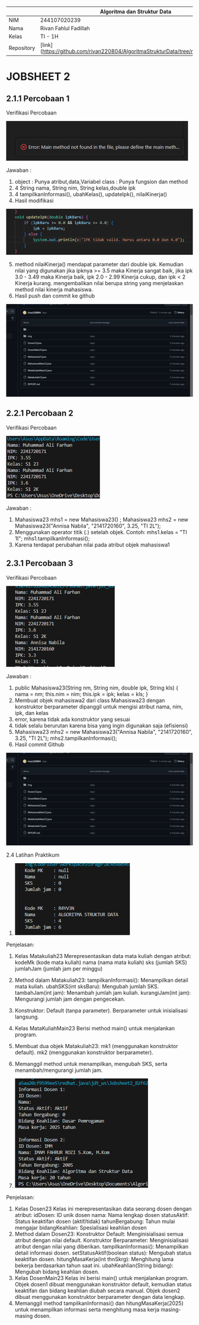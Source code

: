 |  | Algoritma dan Struktur Data |
|--|--|
| NIM |  244107020239|
| Nama |  Rivan Fahlul Fadillah |
| Kelas | TI - 1H |
| Repository | [link] (https://github.com/rivan220804/AlgoritmaStrukturData/tree/main/jobsheet2) |

# JOBSHEET 2

## 2.1.1 Percobaan 1

Verifikasi Percobaan

![alt text](img/Mahasiswa.png)

Jawaban :
1. object : Punya atribut,data,Variabel
class : Punya fungsion dan method
2.  4 String nama, String nim, String kelas,double ipk
3.  4 tampilkanInformasi(), ubahKelas(), updateIpk(), nilaiKinerja()
4. Hasil modifikasi

![alt text](img/ipk.png)

5. method nilaiKinerja() mendapat parameter dari double ipk. Kemudian nilai yang digunakan jika ipknya >= 3.5 maka Kinerja sangat baik, jika ipk 3.0 - 3.49 maka Kinerja baik, ipk 2.0 - 2.99 Kinerja cukup, dan ipk < 2 Kinerja kurang.  mengembalikan nilai berupa string yang menjelaskan method nilai kinerja mahasiswa.
6. Hasil push dan commit ke github

![alt text](img/push.png)


## 2.2.1 Percobaan 2

Verifikasi Percobaan

![alt text](img/Percobaan2.png)

Jawaban :
1.  Mahasiswa23 mhs1 = new Mahasiswa23() ;
        Mahasiswa23 mhs2 = new Mahasiswa23("Annisa Nabila", "2141720160", 3.25, "TI 2L");
2. Menggunakan operator titik (.) setelah objek.
Contoh:
mhs1.kelas = "TI 1I"; mhs1.tampilkanInformasi();
3. Karena terdapat perubahan nilai pada atribut objek mahasiswa1


## 2.3.1 Percobaan 3

Verifikasi Percobaan

![alt text](img/Verifikasi3.png)

Jawaban :
1. public Mahasiswa23(String nm, String nim, double ipk, String kls) {
            nama = nm;
            this.nim = nim;
            this.ipk = ipk;
            kelas = kls;
        }
2. Membuat objek mahasiswa2 dari class Mahasiswa23 dengan konstruktor berparameter dipanggil untuk mengisi atribut nama, nim, ipk, dan kelas
3. error, karena tidak ada konstruktor yang sesuai
4. tidak selalu berurutan karena bisa yang ingin digunakan saja (efisiensi)
5.  Mahasiswa23 mhs2 = new Mahasiswa23("Annisa Nabila", "2141720160", 3.25, "TI 2L");
        mhs2.tampilkanInformasi();
6. Hasil commit Github

![alt text](img/push.png)

2.4 Latihan Praktikum

1. ![alt text](img/Mahasiswa1.png)

Penjelasan: 
1. Kelas Matakuliah23 Merepresentasikan data mata kuliah dengan atribut:
kodeMk (kode mata kuliah)
nama (nama mata kuliah)
sks (jumlah SKS)
jumlahJam (jumlah jam per minggu)
2. Method dalam Matakuliah23:
tampilkanInformasi(): Menampilkan detail mata kuliah.
ubahSKS(int sksBaru): Mengubah jumlah SKS.
tambahJam(int jam): Menambah jumlah jam kuliah.
kurangiJam(int jam): Mengurangi jumlah jam dengan pengecekan.
3. Konstruktor:
Default (tanpa parameter).
Berparameter untuk inisialisasi langsung.
4. Kelas MataKuliahMain23
Berisi method main() untuk menjalankan program.
5. Membuat dua objek Matakuliah23:
mk1 (menggunakan konstruktor default).
mk2 (menggunakan konstruktor berparameter).
6. Memanggil method untuk menampilkan, mengubah SKS, serta menambah/mengurangi jumlah jam.


2. ![alt text](img/Dosen.png)

Penjelasan:
1. Kelas Dosen23
Kelas ini merepresentasikan data seorang dosen dengan atribut:
idDosen: ID unik dosen
nama: Nama lengkap dosen
statusAktif: Status keaktifan dosen (aktif/tidak)
tahunBergabung: Tahun mulai mengajar
bidangKeahlian: Spesialisasi keahlian dosen
2. Method dalam Dosen23:
Konstruktor Default: Menginisialisasi semua atribut dengan nilai default.
Konstruktor Berparameter: Menginisialisasi atribut dengan nilai yang diberikan.
tampilkanInformasi(): Menampilkan detail informasi dosen.
setStatusAktif(boolean status): Mengubah status keaktifan dosen.
hitungMasaKerja(int thnSkrg): Menghitung lama bekerja berdasarkan tahun saat ini.
ubahKeahlian(String bidang): Mengubah bidang keahlian dosen.
3. Kelas DosenMain23
Kelas ini berisi main() untuk menjalankan program.
Objek dosen1 dibuat menggunakan konstruktor default, kemudian status keaktifan dan bidang keahlian diubah secara manual.
Objek dosen2 dibuat menggunakan konstruktor berparameter dengan data lengkap.
4. Memanggil method tampilkanInformasi() dan hitungMasaKerja(2025) untuk menampilkan informasi serta menghitung masa kerja masing-masing dosen.

